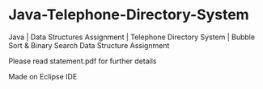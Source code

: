 # Java-Telephone-Directory-System
Java | Data Structures Assignment | Telephone Directory System | Bubble Sort &amp; Binary Search Data Structure Assignment

Please read statement.pdf for further details

Made on Eclipse IDE
